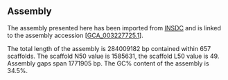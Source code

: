 **Assembly**
--------

The assembly presented here has been imported from [INSDC](http://www.insdc.org) and is linked to the assembly accession [[GCA\_003227725.1](http://www.ebi.ac.uk/ena/data/view/GCA_003227725.1)].

The total length of the assembly is 284009182 bp contained within 657 scaffolds.
The scaffold N50 value is 1585631, the scaffold L50 value is 49.
Assembly gaps span 1771905 bp. The GC% content of the assembly is 34.5%.
